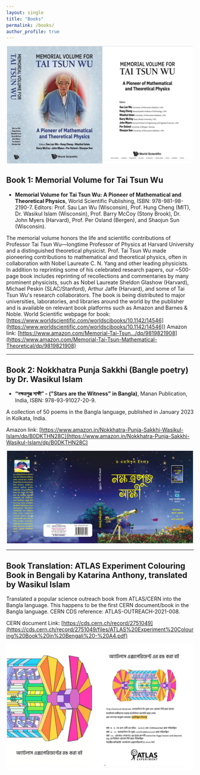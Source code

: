 ```yaml
---
layout: single
title: "Books"
permalink: /books/
author_profile: true
---
```


<p align="center">
  <img src="../images/TT_book.png" alt=" Cover page and title page of 'Memorial Volume for Tai Tsun Wu'" width="500">
</p>


## Book 1: Memorial Volume for Tai Tsun Wu

- **Memorial Volume for Tai Tsun Wu: A Pioneer of Mathematical and Theoretical Physics**, World Scientific Publishing, ISBN: 978-981-98-2190-7. Editors: Prof. Sau Lan Wu (Wisconsin), Prof. Hung Cheng (MIT), Dr. Wasikul Islam (Wisconsin), Prof. Barry McCoy (Stony Brook), Dr. John Myers (Harvard), Prof. Per Osland (Bergen), and Shaojun Sun (Wisconsin).

The memorial volume honors the life and scientific contributions of Professor Tai Tsun Wu—longtime Professor of Physics at Harvard University and a distinguished theoretical physicist. Prof. Tai Tsun Wu made pioneering contributions to mathematical and theoretical physics, often in collaboration with Nobel Laureate C. N. Yang and other leading physicists. In addition to reprinting some of his celebrated research papers, our ~500-page book includes reprinting of recollections and commentaries by many prominent physicists, such as Nobel Laureate Sheldon Glashow (Harvard), Michael Peskin (SLAC/Stanford), Arthur Jaffe (Harvard), and some of Tai Tsun Wu's research collaborators.
The book is being distributed to major universities, laboratories, and libraries around the world by the publisher and is available on relevant book platforms such as Amazon and Barnes & Noble.
World Scientific webpage for book: [https://www.worldscientific.com/worldscibooks/10.1142/14546](https://www.worldscientific.com/worldscibooks/10.1142/14546))
Amazon link: [https://www.amazon.com/Memorial-Tai-Tsun.../dp/9819821908](https://www.amazon.com/Memorial-Tai-Tsun-Mathematical-Theoretical/dp/9819821908)

---
## Book 2: Nokkhatra Punja Sakkhi (Bangle poetry) by Dr. Wasikul Islam

- **“নক্ষত্রপুঞ্জ সাক্ষী” - ("Stars are the Witness" in Bangla)**, Manan Publication, India, ISBN: 978-93-91027-20-9.

A collection of 50 poems in the Bangla language, published in January 2023 in Kolkata, India. 

Amazon link: [https://www.amazon.in/Nokkhatra-Punja-Sakkhi-Wasikul-Islam/dp/B0DKTHN28C](https://www.amazon.in/Nokkhatra-Punja-Sakkhi-Wasikul-Islam/dp/B0DKTHN28C)


<p align="center">
  <img src="../images/Wasikul_poetry_book.jpg" alt="Cover page of (Bangle poetry) book 'Nokkhatra Punja Sakkhi' by Dr. Wasikul Islam" width="500">
</p>

---

## Book Translation: ATLAS Experiment Colouring Book in Bengali by Katarina Anthony, translated by Wasikul Islam

Translated a popular science outreach book from ATLAS/CERN into the Bangla language. This happens to be the first CERN document/book in the Bangla language. CERN CDS reference: ATLAS-OUTREACH-2021-008. 

CERN document Link: [https://cds.cern.ch/record/2751049](https://cds.cern.ch/record/2751049/files/ATLAS%20Experiment%20Colouring%20Book%20in%20Bengali%20-%20A4.pdf)

<p align="center">
  <img src="../images/Wasikul_translation_coloring_book_ATLAS.png" alt="Cover page and title page of the translated book 'ATLAS Experiment Colouring Book in Bengali'" width="550">
</p>
